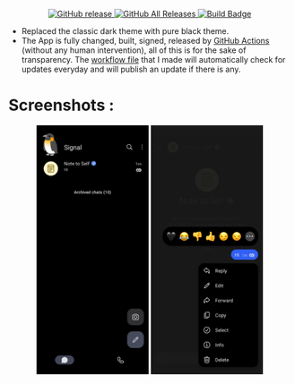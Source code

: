 <p align="center">
    <a href="https://github.com/johnbetaro/Signal-AMOLED/releases/latest">
        <img src="https://img.shields.io/github/v/release/johnbetaro/Signal-AMOLED?display_name=tag" alt="GitHub release">
    </a>
    <a href="https://github.com/johnbetaro/Signal-AMOLED/releases/">
        <img src="https://img.shields.io/github/downloads/johnbetaro/Signal-AMOLED/total.svg" alt="GitHub All Releases">
    </a>
    <a href="https://github.com/johnbetaro/Signal-AMOLED/actions/workflows/build.yml">
        <img src="https://github.com/johnbetaro/Signal-AMOLED/actions/workflows/build.yml/badge.svg" alt="Build Badge">
    </a>
</p>


- Replaced the classic dark theme with pure black theme.
- The App is fully changed, built, signed, released by [GitHub Actions](https://github.com/JohnBetaro/Signal-AMOLED/actions) (without any human intervention), all of this is for the sake of transparency. The [workflow file](https://github.com/JohnBetaro/Signal-AMOLED/blob/main/.github/workflows/build.yml) that I made will automatically check for updates everyday and will publish an update if there is any.

# Screenshots :

<div style="text-align: center;">
    <img src="https://github.com/JohnBetaro/Signal-AMOLED/raw/main/images/Screenshot_1.png" style="width: 200px; height: auto;" alt="Screenshot 1">
    <img src="https://github.com/JohnBetaro/Signal-AMOLED/raw/main/images/Screenshot_2.png" style="width: 200px; height: auto;" alt="Screenshot 2">
</div>
